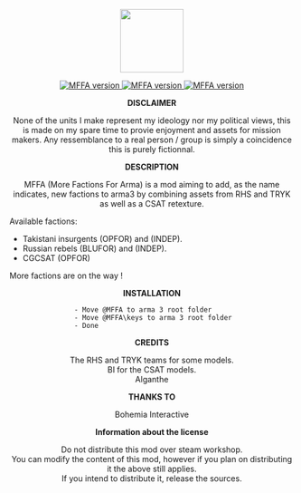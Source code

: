 <p align="center">
    <img src="https://github.com/alganthe/MFFA/blob/master/assets/MFFA_logo.png"
         height="112">
</p>         
<p align="center">
    <a href="https://github.com/alganthe/MFFA/releases">
        <img src="https://img.shields.io/badge/version-1.0.5-orange.svg"
             alt="MFFA version">
    </a>
    <a href="https://github.com/alganthe/MFFA/releases/download/1.0.0/MFFA_1.0.5.zip">
        <img src="https://img.shields.io/badge/Download-Click%20me%20!!!-green.svg"
             alt="MFFA version">
    </a>
    <a href="http://www.bistudio.com/community/licenses/arma-public-license-share-alike">
        <img src="https://img.shields.io/badge/license-APL--SA-lightgrey.svg"
             alt="MFFA version">
    </a>
</p>

<p align="center">
<b>DISCLAIMER</b>
 </p>
 <p align="center">
None of the units I make represent my ideology nor my political views, this is made on my spare time to provie enjoyment and assets for mission makers.
Any ressemblance to a real person / group is simply a coincidence this is purely fictionnal.
</p>
<p align="center">
<b>DESCRIPTION</b>
</p>

<p align="center">
MFFA (More Factions For Arma) is a mod aiming to add, as the name indicates, new factions to arma3 by combining assets from RHS and TRYK as well as a CSAT retexture.</br>
</p>

Available factions:

- Takistani insurgents (OPFOR) and (INDEP).
- Russian rebels (BLUFOR) and (INDEP).
- CGCSAT (OPFOR)


More factions are on the way !
</p>
<p align="center">
<b>INSTALLATION</b>
</p>

					- Move @MFFA to arma 3 root folder
					- Move @MFFA\keys to arma 3 root folder
					- Done


<p align="center">
<b>CREDITS</b>
</p><p align="center">
The RHS and TRYK teams for some models.</br>
BI for the CSAT models.</br>
Alganthe</br></p>


<p align="center">
<b>THANKS TO</b>
</p><p align="center">
 Bohemia Interactive
</p>

<p align="center">
<b>Information about the license</b>
</p>
<p align="center">
Do not distribute this mod over steam workshop.</br>
You can modify the content of this mod, however if you plan on distributing it the above still applies.</br>
If you intend to distribute it, release the sources.</br>
</p>
